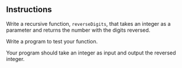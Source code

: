 ## Instructions ##

Write a recursive function, `reverseDigits`, that takes an integer as a parameter and returns the number with the digits reversed. 

Write a program to test your function. 

Your program should take an integer as input and output the reversed integer. 

